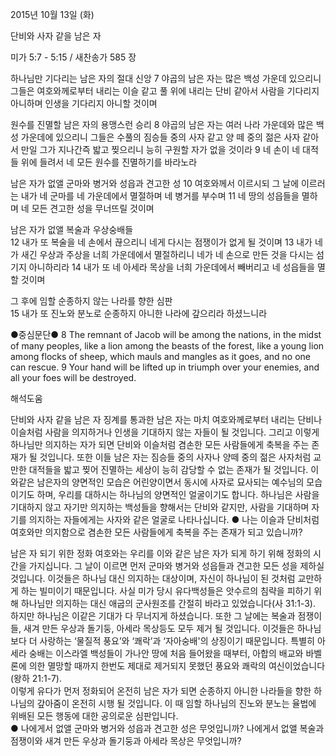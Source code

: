 2015년 10월 13일 (화)

단비와 사자 같을 남은 자



미가 5:7 - 5:15 / 새찬송가 585 장


하나님만 기다리는 남은 자의 절대 신앙
7 야곱의 남은 자는 많은 백성 가운데 있으리니 그들은 여호와께로부터 내리는 이슬 같고 풀 위에 내리는 단비 같아서 사람을 기다리지 아니하며 인생을 기다리지 아니할 것이며 

원수를 진멸할 남은 자의 용맹스런 승리
8 야곱의 남은 자는 여러 나라 가운데와 많은 백성 가운데에 있으리니 그들은 수풀의 짐승들 중의 사자 같고 양 떼 중의 젊은 사자 같아서 만일 그가 지나간즉 밟고 찢으리니 능히 구원할 자가 없을 것이라 9 네 손이 네 대적들 위에 들려서 네 모든 원수를 진멸하기를 바라노라

남은 자가 없앨 군마와 병거와 성읍과 견고한 성 
10 여호와께서 이르시되 그 날에 이르러는 내가 네 군마를 네 가운데에서 멸절하며 네 병거를 부수며 11 네 땅의 성읍들을 멸하며 네 모든 견고한 성을 무너뜨릴 것이며

남은 자가 없앨 복술과 우상숭배들  
12 내가 또 복술을 네 손에서 끊으리니 네게 다시는 점쟁이가 없게 될 것이며 13 내가 네가 새긴 우상과 주상을 너희 가운데에서 멸절하리니 네가 네 손으로 만든 것을 다시는 섬기지 아니하리라 14 내가 또 네 아세라 목상을 너희 가운데에서 빼버리고 네 성읍들을 멸할 것이며

그 후에 임할 순종하지 않는 나라를 향한 심판  
15 내가 또 진노와 분노로 순종하지 아니한 나라에 갚으리라 하셨느니라

●중심문단● 8 The remnant of Jacob will be among the nations, in the midst of many peoples, like a lion among the beasts of the forest, like a young lion among flocks of sheep, which mauls and mangles as it goes, and no one can rescue. 9 Your hand will be lifted up in triumph over your enemies, and all your foes will be destroyed.

해석도움





단비와 사자 같을 남은 자
징계를 통과한 남은 자는 마치 여호와께로부터 내리는 단비나 이슬처럼 사람을 의지하거나 인생을 기대하지 않는 자들이 될 것입니다. 그리고 이렇게 하나님만 의지하는 자가 되면 단비와 이슬처럼 겸손한 모든 사람들에게 축복을 주는 존재가 될 것입니다. 또한 이들 남은 자는 짐승들 중의 사자나 양떼 중의 젊은 사자처럼 교만한 대적들을 밟고 찢어 진멸하는 세상이 능히 감당할 수 없는 존재가 될 것입니다. 이와같은 남은자의 양면적인 모습은 어린양이면서 동시에 사자로 묘사되는 예수님의 모습이기도 하며, 우리를 대하시는 하나님의 양면적인 얼굴이기도 합니다. 하나님은 사람을 기대하지 않고 자기만 의지하는 백성들을 향해서는 단비와 같지만, 사람을 기대하며 자기를 의지하는 자들에게는 사자와 같은 얼굴로 나타나십니다. 
● 나는 이슬과 단비처럼 여호와만 의지함으로 겸손한 모든 사람들에게 축복을 주는 존재가 되고 있습니까?   

남은 자 되기 위한 정화
여호와는 우리를 이와 같은 남은 자가 되게 하기 위해 정화의 시간을 가지십니다. 그 날이 이르면 먼저 군마와 병거와 성읍들과 견고한 모든 성을 제하실 것입니다. 이것들은 하나님 대신 의지하는 대상이며, 자신이 하나님이 된 것처럼 교만하게 하는 빌미이기 때문입니다. 사실 미가 당시 유다백성들은 앗수르의 침략을 피하기 위해 하나님만 의지하는 대신 애굽의 군사원조를 간절히 바라고 있었습니다(사 31:1-3). 하지만 하나님은 이같은 기대가 다 무너지게 하셨습니다. 또한 그 날에는 복술과 점쟁이들, 새겨 만든 우상과 돌기둥, 아세라 목상등도 모두 제거 될 것입니다. 이것들은 하나님보다 더 사랑하는 ‘물질적 풍요’와 ‘쾌락’과 ‘자아숭배'의 상징이기 때문입니다. 특별히 아세라 숭배는 이스라엘 백성들이 가나안 땅에 처음 들어왔을 때부터, 아합의 배교와 바벨론에 의한 멸망할 때까지 한번도 제대로 제거되지 못했던 풍요와 쾌락의 여신이었습니다(왕하 21:1-7).  
이렇게 유다가 먼저 정화되어 온전히 남은 자가 되면 순종하지 아니한 나라들을 향한 하나님의 갚아줌이 온전히 시행 될 것입니다. 이 때 임할 하나님의 진노와 분노는 율법에 위배된 모든 행동에 대한 공의로운 심판입니다.  
● 나에게서 없앨 군마와 병거와 성읍과 견고한 성은 무엇입니까? 나에게서 없앨 복술과 점쟁이와 새겨 만든 우상과 돌기둥과 아세라 목상은 무엇입니까?